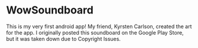# WowSoundboard

This is my very first android app! My friend, Kyrsten Carlson, created the art for the app. I originally posted this soundboard on the 
Google Play Store, but it was taken down due to Copyright Issues.
